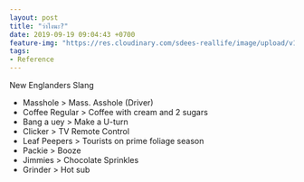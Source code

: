 ```yaml
---
layout: post
title: "ว่าไงนะ?"
date: 2019-09-19 09:04:43 +0700
feature-img: "https://res.cloudinary.com/sdees-reallife/image/upload/v1555658919/sample_feature_img.png"
tags:
- Reference
---
```

New Englanders Slang

- Masshole > Mass. Asshole (Driver)
- Coffee Regular > Coffee with cream and 2 sugars
- Bang a uey > Make a U-turn
- Clicker > TV Remote Control
- Leaf Peepers > Tourists on prime foliage season
- Packie > Booze
- Jimmies > Chocolate Sprinkles
- Grinder > Hot sub
